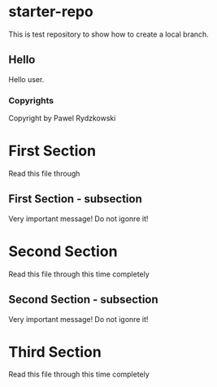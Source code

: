 # starter-repo
This is test repository to show how to create a local branch.

## Hello
Hello user.

### Copyrights
Copyright by Pawel Rydzkowski

# First Section
Read this file through

## First Section - subsection
Very important message! Do not igonre it!

# Second Section
Read this file through this time completely

## Second Section - subsection
Very important message! Do not igonre it!

# Third Section
Read this file through this time completely